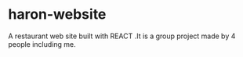 # haron-website
A restaurant web site built with REACT .It is a group project made by 4 people including me. 
